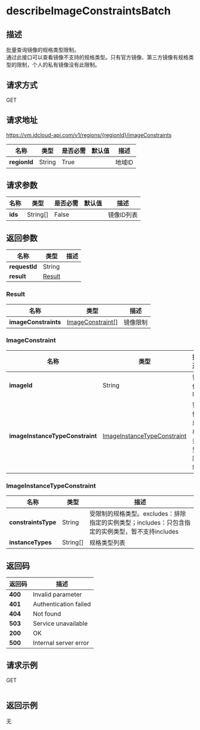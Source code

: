 # describeImageConstraintsBatch


## 描述
批量查询镜像的规格类型限制。<br>
通过此接口可以查看镜像不支持的规格类型。只有官方镜像、第三方镜像有规格类型的限制，个人的私有镜像没有此限制。


## 请求方式
GET

## 请求地址
https://vm.jdcloud-api.com/v1/regions/{regionId}/imageConstraints

|名称|类型|是否必需|默认值|描述|
|---|---|---|---|---|
|**regionId**|String|True||地域ID|

## 请求参数
|名称|类型|是否必需|默认值|描述|
|---|---|---|---|---|
|**ids**|String[]|False||镜像ID列表|


## 返回参数
|名称|类型|描述|
|---|---|---|
|**requestId**|String||
|**result**|[Result](##Result)||


### <a name="Result">Result</a>
|名称|类型|描述|
|---|---|---|
|**imageConstraints**|[ImageConstraint[]](##ImageConstraint)|镜像限制|
### <a name="ImageConstraint">ImageConstraint</a>
|名称|类型|描述|
|---|---|---|
|**imageId**|String|镜像ID|
|**imageInstanceTypeConstraint**|[ImageInstanceTypeConstraint](##ImageInstanceTypeConstraint)|镜像规格类型限制|
### <a name="ImageInstanceTypeConstraint">ImageInstanceTypeConstraint</a>
|名称|类型|描述|
|---|---|---|
|**constraintsType**|String|受限制的规格类型。excludes：排除指定的实例类型；includes：只包含指定的实例类型，暂不支持includes|
|**instanceTypes**|String[]|规格类型列表|

## 返回码
|返回码|描述|
|---|---|
|**400**|Invalid parameter|
|**401**|Authentication failed|
|**404**|Not found|
|**503**|Service unavailable|
|**200**|OK|
|**500**|Internal server error|

## 请求示例
GET
```

```

## 返回示例
无
